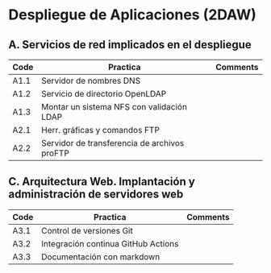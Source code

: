 # Despliegue de Aplicaciones (2DAW)

## A. Servicios de red implicados en el despliegue

| Code | Practica | Comments
| ---- | -------- | --
| A1.1 | Servidor de nombres DNS |
| A1.2 | Servicio de directorio OpenLDAP |
| A1.3 | Montar un sistema NFS con validación LDAP |
| A2.1 | Herr. gráficas y comandos FTP |
| A2.2 | Servidor de transferencia de archivos proFTP |

## C. Arquitectura Web. Implantación y administración de servidores web

| Code | Practica | Comments
| ---- | -------- | --
| A3.1 | Control de versiones Git |
| A3.2 | Integración continua GitHub Actions |
| A3.3 | Documentación con markdown |